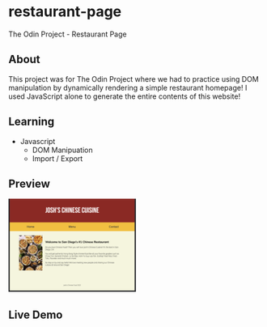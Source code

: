 # restaurant-page
The Odin Project - Restaurant Page

## About
This project was for The Odin Project where we had to practice using DOM manipulation by dynamically rendering a simple restaurant homepage! I used JavaScript alone to generate the entire contents of this website!

## Learning
- Javascript
  - DOM Manipuation
  - Import / Export

## Preview
<img src="https://github.com/thejoshyee/restaurant-page/blob/main/chinese-cuisine-preview.png" width="50%" />

## Live Demo




